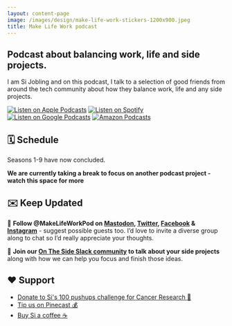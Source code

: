 ```yaml
---
layout: content-page
image: /images/design/make-life-work-stickers-1200x900.jpeg
title: Make Life Work podcast
---
```

## Podcast about balancing work, life and side projects.

I am Si Jobling and on this podcast, I talk to a selection of good friends from around the tech community about how they balance work, life and any side projects.

[![Listen on Apple Podcasts](/images/cta/applepodcasts-badge.svg "Apple Podcasts")](https://podcasts.apple.com/gb/podcast/make-life-work/id1490247567) [![Listen on Spotify](/images/cta/spotify-badge.svg "Spotify")](https://open.spotify.com/show/0s2JUvAOvjjKVgcuUGp9at) [![Listen on Google Podcasts](/images/cta/googlepodcasts-badge.svg "Google Podcasts")](https://podcasts.google.com/feed/aHR0cHM6Ly9tYWtlbGlmZXdvcmtwb2RjYXN0LmNvbS9mZWVkL3BvZGNhc3Qv) [![Amazon Podcasts](/images/cta/amazonmusic-badge.svg "Apple Podcasts")](https://music.amazon.com/podcasts/fedb693f-a959-40e1-9834-c07796bcb734/MAKE-LIFE-WORK?ref=dm_sh_vx8qo1Uy4gHK9KqCNiWgRYdQm)


## 🗓️ Schedule

Seasons 1-9 have now concluded.

**We are currently taking a break to focus on another podcast project - watch this space for more**

## ✉️ Keep Updated 

🤔 **Follow @MakeLifeWorkPod on [Mastodon](https://techhub.social/makelifeworkpod), [Twitter](https://twitter.com/MakeLifeWorkPod), [Facebook](https://www.facebook.com/MakeLifeWorkPod) & [Instagram](https://instagram.com/MakeLifeWorkPod)** - suggest possible guests too. I’d love to invite a diverse group along to chat so I’d really appreciate your thoughts.

👥 **Join our [On The Side Slack community](https://ontheside.network) to talk about your side projects** along with how we can help you focus and finish those ideas.

## ❤️ Support

- [Donate to Si's 100 pushups challenge for Cancer Research 💜 ](https://sijobling.com/donate)
- [Tip us on Pinecast 💰 ](https://tips.pinecast.com/jar/make-life-work)
- [Buy Si a coffee ☕️ ](https://www.buymeacoffee.com/Sijobling)